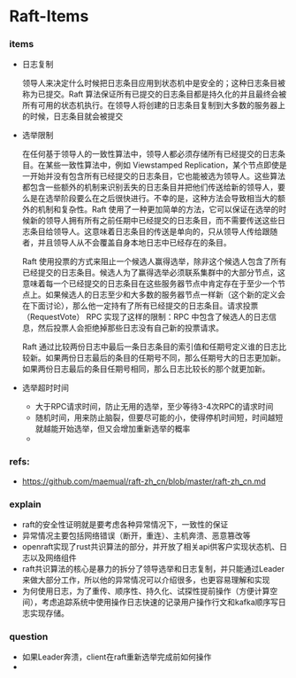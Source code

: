 # Raft-Items

### items

+ 日志复制

    领导人来决定什么时候把日志条目应用到状态机中是安全的；这种日志条目被称为已提交。Raft 算法保证所有已提交的日志条目都是持久化的并且最终会被所有可用的状态机执行。在领导人将创建的日志条目复制到大多数的服务器上的时候，日志条目就会被提交

+ 选举限制

    在任何基于领导人的一致性算法中，领导人都必须存储所有已经提交的日志条目。在某些一致性算法中，例如 Viewstamped Replication，某个节点即使是一开始并没有包含所有已经提交的日志条目，它也能被选为领导人。这些算法都包含一些额外的机制来识别丢失的日志条目并把他们传送给新的领导人，要么是在选举阶段要么在之后很快进行。不幸的是，这种方法会导致相当大的额外的机制和复杂性。Raft 使用了一种更加简单的方法，它可以保证在选举的时候新的领导人拥有所有之前任期中已经提交的日志条目，而不需要传送这些日志条目给领导人。这意味着日志条目的传送是单向的，只从领导人传给跟随者，并且领导人从不会覆盖自身本地日志中已经存在的条目。

    Raft 使用投票的方式来阻止一个候选人赢得选举，除非这个候选人包含了所有已经提交的日志条目。候选人为了赢得选举必须联系集群中的大部分节点，这意味着每一个已经提交的日志条目在这些服务器节点中肯定存在于至少一个节点上。如果候选人的日志至少和大多数的服务器节点一样新（这个新的定义会在下面讨论），那么他一定持有了所有已经提交的日志条目。请求投票（RequestVote） RPC 实现了这样的限制：RPC 中包含了候选人的日志信息，然后投票人会拒绝掉那些日志没有自己新的投票请求。

    Raft 通过比较两份日志中最后一条日志条目的索引值和任期号定义谁的日志比较新。如果两份日志最后的条目的任期号不同，那么任期号大的日志更加新。如果两份日志最后的条目任期号相同，那么日志比较长的那个就更加新。

+ 选举超时时间

    - 大于RPC请求时间，防止无用的选举，至少等待3-4次RPC的请求时间
    - 随机时间，用来防止脑裂，但要尽可能的小，使得停机时间短，时间越短就越能开始选举，但又会增加重新选举的概率
    - 

### refs:

+ https://github.com/maemual/raft-zh_cn/blob/master/raft-zh_cn.md

### explain

+ raft的安全性证明就是要考虑各种异常情况下，一致性的保证
+ 异常情况主要包括网络错误（断开，重连）、主机奔溃、恶意篡改等
+ openraft实现了rust共识算法的部分，并开放了相关api供客户实现状态机、日志以及网络组件
+ raft共识算法的核心是暴力的拆分了领导选举和日志复制，并只能通过Leader来做大部分工作，所以他的异常情况可以介绍很多，也更容易理解和实现
+ 为何使用日志，为了重传、顺序性、持久化、试探性提前操作（方便计算空间），考虑追踪系统中使用操作日志快速的记录用户操作行文和kafka顺序写日志实现存储。

### question

+ 如果Leader奔溃，client在raft重新选举完成前如何操作
+ 